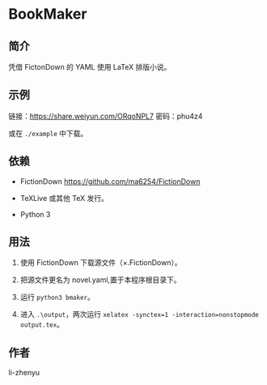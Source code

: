 # BookMaker

## 简介

凭借 FictonDown 的 YAML 使用 LaTeX 排版小说。

## 示例

链接：https://share.weiyun.com/ORqoNPL7 密码：phu4z4

或在 `./example` 中下载。

## 依赖

- FictionDown https://github.com/ma6254/FictionDown

- TeXLive 或其他 TeX 发行。

- Python 3

## 用法

1. 使用 FictionDown 下载源文件（×.FictionDown）。

2. 把源文件更名为 novel.yaml,置于本程序根目录下。

3. 运行 `python3 bmaker`。

4. 进入 `.\output`，两次运行 `xelatex -synctex=1 -interaction=nonstopmode output.tex`。


## 作者

li-zhenyu
